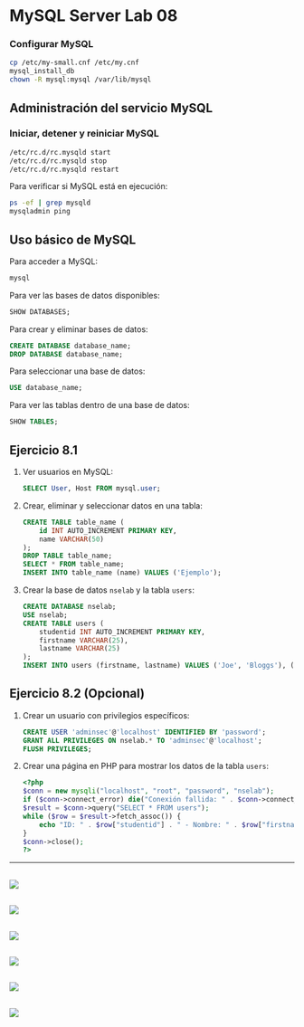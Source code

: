 # MySQL Server Lab 08

### Configurar MySQL
```sh
cp /etc/my-small.cnf /etc/my.cnf
mysql_install_db
chown -R mysql:mysql /var/lib/mysql
```

## Administración del servicio MySQL
### Iniciar, detener y reiniciar MySQL
```sh
/etc/rc.d/rc.mysqld start
/etc/rc.d/rc.mysqld stop
/etc/rc.d/rc.mysqld restart
```
Para verificar si MySQL está en ejecución:
```sh
ps -ef | grep mysqld
mysqladmin ping
```

## Uso básico de MySQL
Para acceder a MySQL:
```sh
mysql
```
Para ver las bases de datos disponibles:
```sql
SHOW DATABASES;
```
Para crear y eliminar bases de datos:
```sql
CREATE DATABASE database_name;
DROP DATABASE database_name;
```
Para seleccionar una base de datos:
```sql
USE database_name;
```
Para ver las tablas dentro de una base de datos:
```sql
SHOW TABLES;
```

## Ejercicio 8.1
1. Ver usuarios en MySQL:
   ```sql
   SELECT User, Host FROM mysql.user;
   ```
2. Crear, eliminar y seleccionar datos en una tabla:
   ```sql
   CREATE TABLE table_name (
       id INT AUTO_INCREMENT PRIMARY KEY,
       name VARCHAR(50)
   );
   DROP TABLE table_name;
   SELECT * FROM table_name;
   INSERT INTO table_name (name) VALUES ('Ejemplo');
   ```
3. Crear la base de datos `nselab` y la tabla `users`:
   ```sql
   CREATE DATABASE nselab;
   USE nselab;
   CREATE TABLE users (
       studentid INT AUTO_INCREMENT PRIMARY KEY,
       firstname VARCHAR(25),
       lastname VARCHAR(25)
   );
   INSERT INTO users (firstname, lastname) VALUES ('Joe', 'Bloggs'), ('Ashley', 'Smith');
   ```

## Ejercicio 8.2 (Opcional)
1. Crear un usuario con privilegios específicos:
   ```sql
   CREATE USER 'adminsec'@'localhost' IDENTIFIED BY 'password';
   GRANT ALL PRIVILEGES ON nselab.* TO 'adminsec'@'localhost';
   FLUSH PRIVILEGES;
   ```
2. Crear una página en PHP para mostrar los datos de la tabla `users`:
   ```php
   <?php
   $conn = new mysqli("localhost", "root", "password", "nselab");
   if ($conn->connect_error) die("Conexión fallida: " . $conn->connect_error);
   $result = $conn->query("SELECT * FROM users");
   while ($row = $result->fetch_assoc()) {
       echo "ID: " . $row["studentid"] . " - Nombre: " . $row["firstname"] . " " . $row["lastname"] . "<br>";
   }
   $conn->close();
   ?>
   
---
## ![](https://github.com/rbordel2102/Despliegue/blob/master/slack/Lab08_MySQL_Server/Captura1.png)
## ![](https://github.com/rbordel2102/Despliegue/blob/master/slack/Lab08_MySQL_Server/Captura2.png)
## ![](https://github.com/rbordel2102/Despliegue/blob/master/slack/Lab08_MySQL_Server/Captura3.png)
## ![](https://github.com/rbordel2102/Despliegue/blob/master/slack/Lab08_MySQL_Server/Captura4.png)
## ![](https://github.com/rbordel2102/Despliegue/blob/master/slack/Lab08_MySQL_Server/Captura5.png)
## ![](https://github.com/rbordel2102/Despliegue/blob/master/slack/Lab08_MySQL_Server/Captura6.png)